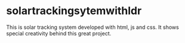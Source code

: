 # solartrackingsytemwithldr
This is solar tracking system developed with html, js and css. It shows special creativity behind this great project.
